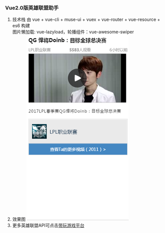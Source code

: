 ### Vue2.0版英雄联盟助手
1. 技术栈
由 vue + vue-cli + muse-ui + vuex + vue-router + vue-resource + es6 构建  
图片懒加载: vue-lazyload，轮播组件：vue-awesome-swiper
2. 效果图
![1](https://github.com/Narutocc/vue-lol/blob/master/image/1.1.png)
3. 更多英雄联盟API可点击[带玩游戏平台](http://www.games-cube.com/)
